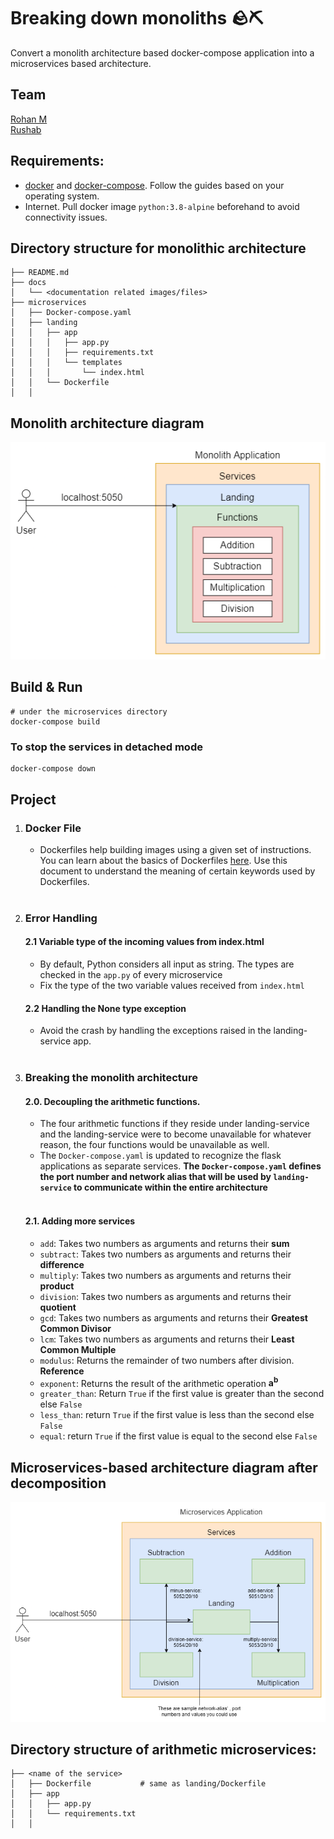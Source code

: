 # Breaking down monoliths 🪨⛏️

Convert a monolith architecture based docker-compose application into a microservices based architecture.  

## Team 
[Rohan M](https://github.com/rohanmrb)<br>
[Rushab](https://github.com/rushab14)

## Requirements:
- [docker](https://docs.docker.com/engine/) and [docker-compose](https://docs.docker.com/compose/install/). Follow the guides based on your operating system.
- Internet. Pull docker image `python:3.8-alpine` beforehand to avoid connectivity issues.

## Directory structure for monolithic architecture
```
├── README.md
├── docs
│   └── <documentation related images/files>
├── microservices
│   ├── Docker-compose.yaml
│   ├── landing
│   │   ├── app
│   │   │   ├── app.py
│   │   │   ├── requirements.txt
│   │   │   └── templates
│   │   │       └── index.html
│   │   └── Dockerfile
│   │
```
## Monolith architecture diagram
<p align="center">
  <img src="docs/microservices-initial.drawio.png" />
</p>

## Build & Run
```
# under the microservices directory
docker-compose build
```
### To stop the services in detached mode
```
docker-compose down
```


## Project
1. ### Docker File 
      - Dockerfiles help building images using a given set of instructions. You can learn about the basics of Dockerfiles [here](https://docs.docker.com/engine/reference/builder/). Use this document to understand the meaning of certain keywords used by Dockerfiles.<br><br>
2. ### Error Handling
    #### 2.1 Variable type of the incoming values from index.html
      - By default, Python considers all input as string. The types are checked in the ```app.py``` of every microservice  
      - Fix the type of the two variable values received from ```index.html```
    #### 2.2 Handling the None type exception 
      - Avoid the crash by handling the exceptions raised in the landing-service app.<br><br>

3. ### Breaking the monolith architecture
    #### 2.0. Decoupling the arithmetic functions.
      - The four arithmetic functions if they reside under landing-service and the landing-service were to become unavailable for whatever reason, the four functions would be unavailable as well.
      - The ```Docker-compose.yaml``` is updated to recognize the flask applications as separate services. **The ```Docker-compose.yaml``` defines the port number and network alias that will be used by ```landing-service``` to communicate within the entire architecture**<br><br>
    #### 2.1. Adding more services
      - ```add```: Takes two numbers as arguments and returns their **sum**
      - ```subtract```: Takes two numbers as arguments and returns their **difference**
      - ```multiply```: Takes two numbers as arguments and returns their **product**
      - ```division```: Takes two numbers as arguments and returns their **quotient**
      - ```gcd```: Takes two numbers as arguments and returns their **Greatest Common Divisor**
      - ```lcm```: Takes two numbers as arguments and returns their **Least Common Multiple**
      - ```modulus```: Returns the remainder of two numbers after division. **Reference**
      - ```exponent```: Returns the result of the arithmetic operation **a<sup>b</sup>**
      - ```greater_than```: Return ```True``` if the first value is greater than the second else ```False```
      - ```less_than```: return ```True``` if the first value is less than the second else ```False```
      - ```equal```: return ```True``` if the first value is equal to the second else ```False```


## Microservices-based architecture diagram after decomposition
<p align="center">
  <img src="docs/microservices-final.drawio.png" />
  
</p>


## Directory structure of arithmetic microservices:
```
├── <name of the service>
│   ├── Dockerfile           # same as landing/Dockerfile
│   ├── app
│   │   ├── app.py           
│   │   └── requirements.txt 
│   │  
```




